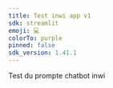```yaml
---
title: Test inwi app v1
sdk: streamlit
emoji: 💻
colorTo: purple
pinned: false
sdk_version: 1.41.1
---
```

Test du prompte chatbot inwi